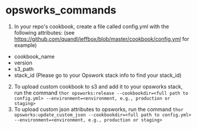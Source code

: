 # opsworks_commands

1. In your repo's cookbook, create a file called config.yml with the following attributes: (see https://github.com/quandl/jeffbox/blob/master/cookbook/config.yml for example)
 - cookbook_name
 - version
 - s3_path
 - stack_id (Please go to your Opswork stack info to find your stack_id)
2. To upload custom cookbook to s3 and add it to your opsworks stack, run the command `thor opsworks:release --cookbookdir=<full path to config.yml> --environment=<environment, e.g., production or staging>`
3. To upload custom json attributes to opsworks, run the command `thor opsworks:update_custom_json --cookbookdir=<full path to config.yml> --environment=<environment, e.g., production or staging>`
